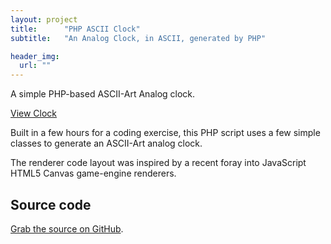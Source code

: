 ```yaml
---
layout: project
title:      "PHP ASCII Clock"
subtitle:   "An Analog Clock, in ASCII, generated by PHP"

header_img:
  url: ""
---
```


A simple PHP-based ASCII-Art Analog clock.

<div class="text-center">
    <a href="/php-clock/" class="btn btn-primary" target="_blank">View Clock</a>
</div>

Built in a few hours for a coding exercise, this PHP script uses a few simple classes to generate an ASCII-Art analog clock.

The renderer code layout was inspired by a recent foray into JavaScript HTML5 Canvas game-engine renderers.

## Source code

[Grab the source on GitHub](https://github.com/dave-newson/php-ascii-clock).